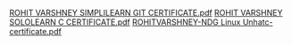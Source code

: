 
[ROHIT VARSHNEY SIMPLILEARN GIT CERTIFICATE.pdf](https://github.com/ROHITVARSHNEY1122/M1_SalaryAndSavingManagement_C_Project/files/8313170/ROHIT.VARSHNEY.SIMPLILEARN.GIT.CERTIFICATE.pdf)
[ROHIT VARSHNEY SOLOLEARN C CERTIFICATE.pdf](https://github.com/ROHITVARSHNEY1122/M1_SalaryAndSavingManagement_C_Project/files/8313171/ROHIT.VARSHNEY.SOLOLEARN.C.CERTIFICATE.pdf)
[ROHITVARSHNEY-NDG Linux Unhatc-certificate.pdf](https://github.com/ROHITVARSHNEY1122/M1_SalaryAndSavingManagement_C_Project/files/8313172/ROHITVARSHNEY-NDG.Linux.Unhatc-certificate.pdf)
